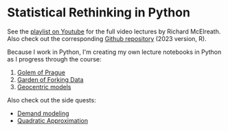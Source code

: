 # Statistical Rethinking in Python

See the [playlist on Youtube](https://youtube.com/playlist?list=PLDcUM9US4XdPz-KxHM4XHt7uUVGWWVSus) for the full video lectures by Richard McElreath. Also check out the corresponding [Github repository](https://github.com/rmcelreath/stat_rethinking_2023) (2023 version, R).  

Because I work in Python, I'm creating my own lecture notebooks in Python as I progress through the course:

1. [Golem of Prague](./notebooks/1_golems_owls.ipynb)
1. [Garden of Forking Data](./notebooks/2_gardenforkingdata.ipynb)
1. [Geocentric models](./notebooks/3_geocentric_models.ipynb)

Also check out the side quests:
- [Demand modeling](./notebooks/sidequests/demand.ipynb)
- [Quadratic Approximation](./notebooks/sidequests/quadratic_approximation.ipynb)